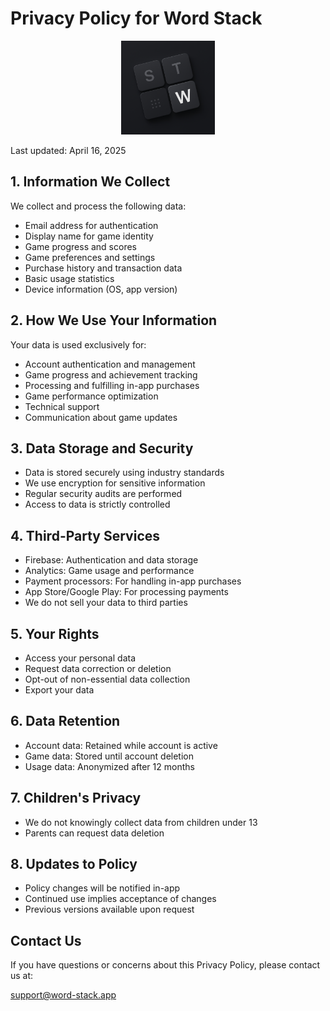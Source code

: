 # Privacy Policy for Word Stack

<p align="center">
  <img src="assets/word-stack-icon.png" alt="Word Stack App Icon" width="150" />
</p>

Last updated: April 16, 2025

## 1. Information We Collect
We collect and process the following data:
- Email address for authentication
- Display name for game identity
- Game progress and scores
- Game preferences and settings
- Purchase history and transaction data
- Basic usage statistics
- Device information (OS, app version)

## 2. How We Use Your Information
Your data is used exclusively for:
- Account authentication and management
- Game progress and achievement tracking
- Processing and fulfilling in-app purchases
- Game performance optimization
- Technical support
- Communication about game updates

## 3. Data Storage and Security
- Data is stored securely using industry standards
- We use encryption for sensitive information
- Regular security audits are performed
- Access to data is strictly controlled

## 4. Third-Party Services
- Firebase: Authentication and data storage
- Analytics: Game usage and performance
- Payment processors: For handling in-app purchases
- App Store/Google Play: For processing payments
- We do not sell your data to third parties

## 5. Your Rights
- Access your personal data
- Request data correction or deletion
- Opt-out of non-essential data collection
- Export your data

## 6. Data Retention
- Account data: Retained while account is active
- Game data: Stored until account deletion
- Usage data: Anonymized after 12 months

## 7. Children's Privacy
- We do not knowingly collect data from children under 13
- Parents can request data deletion

## 8. Updates to Policy
- Policy changes will be notified in-app
- Continued use implies acceptance of changes
- Previous versions available upon request

## Contact Us

If you have questions or concerns about this Privacy Policy, please contact us at:

support@word-stack.app
